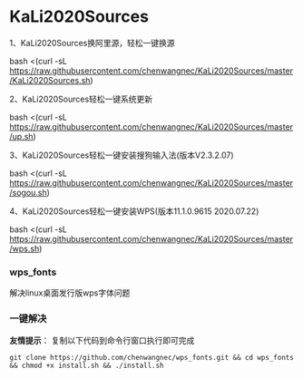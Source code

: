 # KaLi2020Sources
1、KaLi2020Sources换阿里源，轻松一键换源

  bash <(curl -sL https://raw.githubusercontent.com/chenwangnec/KaLi2020Sources/master/KaLi2020Sources.sh)


2、KaLi2020Sources轻松一键系统更新


  bash <(curl -sL https://raw.githubusercontent.com/chenwangnec/KaLi2020Sources/master/up.sh)


3、KaLi2020Sources轻松一键安装搜狗输入法(版本V2.3.2.07)


  bash <(curl -sL https://raw.githubusercontent.com/chenwangnec/KaLi2020Sources/master/sogou.sh)


4、KaLi2020Sources轻松一键安装WPS(版本11.1.0.9615 2020.07.22)


  bash <(curl -sL https://raw.githubusercontent.com/chenwangnec/KaLi2020Sources/master/wps.sh)
  ### wps_fonts
  解决linux桌面发行版wps字体问题

  ### 一键解决
  **友情提示**： 复制以下代码到命令行窗口执行即可完成
  ```shell
  git clone https://github.com/chenwangnec/wps_fonts.git && cd wps_fonts && chmod +x install.sh && ./install.sh

  ```
